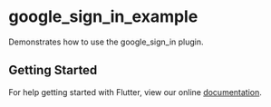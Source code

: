 # google_sign_in_example

Demonstrates how to use the google_sign_in plugin.

## Getting Started

For help getting started with Flutter, view our online
[documentation](http://flutter.io/).
